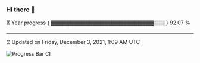### Hi there 👋

⏳ Year progress { ▓▓▓▓▓▓▓▓▓▓▓▓▓▓▓▓▓▓▓▓▓▓▓▓▓▓▓░░░ } 92.07 %

---

⏰ Updated on Friday, December 3, 2021, 1:09 AM UTC

![Progress Bar CI](https://github.com/arthurbuhl/arthurbuhl/workflows/Progress%20Bar%20CI/badge.svg)
